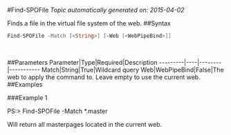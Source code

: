 #Find-SPOFile
*Topic automatically generated on: 2015-04-02*

Finds a file in the virtual file system of the web.
##Syntax
```powershell
Find-SPOFile -Match [<String>] [-Web [<WebPipeBind>]]
```
&nbsp;

##Parameters
Parameter|Type|Required|Description
---------|----|--------|-----------
Match|String|True|Wildcard query
Web|WebPipeBind|False|The web to apply the command to. Leave empty to use the current web.
##Examples

###Example 1
    
PS:> Find-SPOFile -Match *.master

Will return all masterpages located in the current web.
